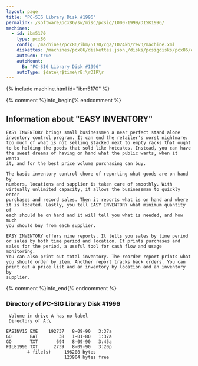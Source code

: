 ```yaml
---
layout: page
title: "PC-SIG Library Disk #1996"
permalink: /software/pcx86/sw/misc/pcsig/1000-1999/DISK1996/
machines:
  - id: ibm5170
    type: pcx86
    config: /machines/pcx86/ibm/5170/cga/1024kb/rev3/machine.xml
    diskettes: /machines/pcx86/diskettes.json,/disks/pcsigdisks/pcx86/diskettes.json
    autoGen: true
    autoMount:
      B: "PC-SIG Library Disk #1996"
    autoType: $date\r$time\rB:\rDIR\r
---
```


{% include machine.html id="ibm5170" %}

{% comment %}info_begin{% endcomment %}

## Information about "EASY INVENTORY"

    EASY INVENTORY brings small businessmen a near perfect stand alone
    inventory control program. It can end the retailer's worst nightmare:
    too much of what is not selling stacked next to empty racks that ought
    to be holding the goods that sold like hotcakes. Instead, you can have
    the sweet dreams of having on hand what the public wants, when it wants
    it, and for the best price volume purchasing can buy.
    
    The basic inventory control chore of reporting what goods are on hand by
    numbers, locations and supplier is taken care of smoothly. With
    virtually unlimited capacity, it allows the businessman to quickly enter
    purchases and record sales. Then it reports what is on hand and where
    it is located. Lastly, you tell EASY INVENTORY what minimum quantity of
    each should be on hand and it will tell you what is needed, and how much
    you should buy from each supplier.
    
    EASY INVENTORY offers nine reports. It tells you sales by time period
    or sales by both time period and location. It prints purchases and
    sales for the period, a useful tool for cash flow and usage monitoring.
    You can also print out total inventory. The reorder report prints what
    you should order by item. Another report tracks back orders. You can
    print out a price list and an inventory by location and an inventory by
    supplier.
{% comment %}info_end{% endcomment %}


### Directory of PC-SIG Library Disk #1996

     Volume in drive A has no label
     Directory of A:\

    EASINV15 EXE    192737   8-09-90   3:37a
    GO       BAT        38   1-01-80   1:37a
    GO       TXT       694   8-09-90   3:45a
    FILE1996 TXT      2739   8-09-90   3:20p
            4 file(s)     196208 bytes
                          123904 bytes free
